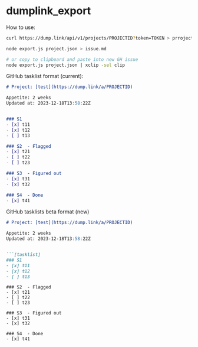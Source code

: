 # dumplink_export

How to use:

```bash
curl https://dump.link/api/v1/projects/PROJECTID?token=TOKEN > prroject.json

node export.js project.json > issue.md

# or copy to clipboard and paste into new GH issue
node export.js project.json | xclip -sel clip
```

GitHub tasklist format (current):

```markdown
# Project: [test](https://dump.link/a/PROJECTID)

Appetite: 2 weeks
Updated at: 2023-12-18T13:58:22Z


### S1 
- [x] t11
- [x] t12
- [ ] t13

### S2  - Flagged
- [x] t21
- [ ] t22
- [ ] t23

### S3  - Figured out
- [x] t31
- [x] t32

### S4  - Done
- [x] t41

```

GitHub tasklists beta format (new)

```markdown
# Project: [test](https://dump.link/a/PROJECTID)

Appetite: 2 weeks
Updated at: 2023-12-18T13:58:22Z


```[tasklist]
### S1 
- [x] t11
- [x] t12
- [ ] t13

```

```[tasklist]
### S2  - Flagged
- [x] t21
- [ ] t22
- [ ] t23

```

```[tasklist]
### S3  - Figured out
- [x] t31
- [x] t32

```

```[tasklist]
### S4  - Done
- [x] t41

```

```
